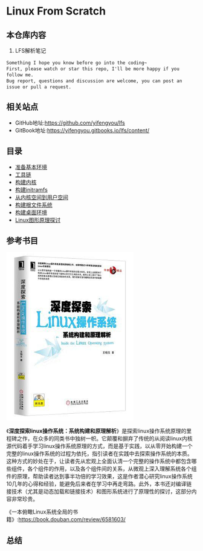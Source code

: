 # Linux From Scratch


## 本仓库内容

1. LFS解析笔记

```
Something I hope you know before go into the coding~
First, please watch or star this repo, I'll be more happy if you follow me.
Bug report, questions and discussion are welcome, you can post an issue or pull a request.
```

## 相关站点

* GitHub地址:<https://github.com/yifengyou/lfs>
* GitBook地址:<https://yifengyou.gitbooks.io/lfs/content/>

## 目录

* [准备基本环境](docs/准备基本环境/准备基本环境.md)
* [工具链](docs/工具链/工具链.md)
* [构建内核](docs/构建内核/构建内核.md)
* [构建initramfs](docs/构建initramfs/构建initramfs.md)
* [从内核空间到用户空间](docs/从内核空间到用户空间/从内核空间到用户空间.md)
* [构建根文件系统](docs/构建根文件系统/构建根文件系统.md)
* [构建桌面环境](docs/构建桌面环境/构建桌面环境.md)
* [Linux图形原理探讨](docs/Linux图形原理探讨/Linux图形原理探讨.md)


## 参考书目

![1537002416622.png](image/1537002416622.png)

《**深度探索linux操作系统：系统构建和原理解析**》是探索linux操作系统原理的里程碑之作，在众多的同类书中独树一帜。它颠覆和摒弃了传统的从阅读linux内核源代码着手学习linux操作系统原理的方式，而是基于实践，以从零开始构建一个完整的linux操作系统的过程为依托，指引读者在实践中去探索操作系统的本质。这种方式的妙处在于，让读者先从宏观上全面认清一个完整的操作系统中都包含哪些组件，各个组件的作用，以及各个组件间的关系，从微观上深入理解系统各个组件的原理，帮助读者达到事半功倍的学习效果，这是作者潜心研究linux操作系统10几年的心得和经验，能避免后来者在学习中再走弯路。此外，本书还对编译链接技术（尤其是动态加载和链接技术）和图形系统进行了原理性的探讨，这部分内容非常珍贵。

《一本俯瞰Linux系统全局的书籍》:<https://book.douban.com/review/6581603/>



## 总结

```
```
